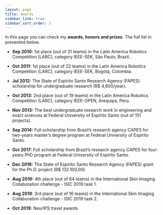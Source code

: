 ```yaml
---
layout: page
title: Awards
sidebar_link: true
sidebar_sort_order: 3
---
```


In this page you can check my **awards, honors and prizes**. The full list in presented below.


+ **Sep 2010:** 1st place (out of 31 teams) in the Latin America Robotics Competition (LARC), category IEEE-SEK, São Paulo, Brazil..

+ **Oct 2011:** 1st place (out of 22 teams) in the Latin America Robotics Competition (LARC), category IEEE-SEK, Bogotá, Colombia.

+ **Jul 2012:** The State of Espírito Santo Research Agency (FAPES) scholarship for undergraduate research (R\$ 4,800/year).

+ **Oct 2013:** 2nd place (out of 19 teams) in the Latin America Robotics Competition (LARC), category IEEE-OPEN, Arequipa, Peru.

+ **Nov 2013:** The best undergraduate research work in engineering and exact sciences at Federal University of Espírito Santo (out of 151 projects).

+ **Sep 2014:** Full scholarship from Brazil’s research agency CAPES for two-years master’s degree program at Federal University of Espírito Santo.

+ **Oct 2017:** Full scholarship from Brazil’s research agency CAPES for four-years PhD program at Federal University of Espírito Santo.

 + **Dec 2018:** The State of Espírito Santo Research Agency (FAPES) grant for the Ph.D. project (R\$ 132.100,00).

 + **Aug 2019:** 4th place (out of 64 teams) in the International Skin Imaging Collaboration challenge - ISIC 2019 task 1.

+ **Aug 2019**: 3rd place (out of 16 teams) in the International Skin Imaging Collaboration challenge - ISIC 2019 task 2.

+ **Oct 2019**: NeurIPS travel awards
